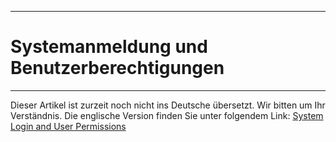 ****
# Systemanmeldung und Benutzerberechtigungen
---

Dieser Artikel ist zurzeit noch nicht ins Deutsche übersetzt. Wir bitten um Ihr Verständnis. Die englische Version finden Sie unter folgendem Link: [System Login and User Permissions](https://help.toladata.com/en/toladata-course/lesson-2-getting-started/system-login-and-user-permissions.html)
